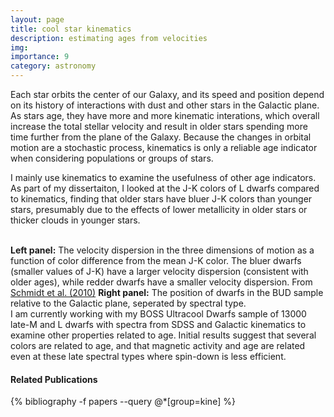 ```yaml
---
layout: page
title: cool star kinematics
description: estimating ages from velocities
img:
importance: 9
category: astronomy
---
```


Each star orbits the center of our Galaxy, and its speed and position depend on its history of interactions with dust and other stars in the Galactic plane. As stars age, they have more and more kinematic interations, which overall increase the total stellar velocity and result in older stars spending more time further from the plane of the Galaxy. Because the changes in orbital motion are a stochastic process, kinematics is only a reliable age indicator when considering populations or groups of stars. 

I mainly use kinematics to examine the usefulness of other age indicators. As part of my dissertaiton, I looked at the J-K colors of L dwarfs compared to kinematics, finding that older stars have bluer J-K colors than younger stars, presumably due to the effects of lower metallicity in older stars or thicker clouds in younger stars. 

<div class="img_row">
    <img class="col one left" src="{{ site.baseurl }}/assets/img/L_JK.png" alt="" title=""/>
    <img class="col two left" src="{{ site.baseurl }}/assets/img/galpos_show.png" alt="" title=""/>
</div>
<div class="col three caption" style="float: right">
<b>Left panel:</b> The velocity dispersion in the three dimensions of motion as a function of color difference from the mean J-K color. The bluer dwarfs (smaller values of J-K) have a larger velocity dispersion (consistent with older ages), while redder dwarfs have a smaller velocity dispersion. From <a href='https://ui.adsabs.harvard.edu/abs/2010AJ....139.1808S/abstract'>Schmidt et al. (2010)</a>
<b>Right panel:</b> The position of dwarfs in the BUD sample relative to the Galactic plane, seperated by spectral type. 
</div>

I am currently working with my BOSS Ultracool Dwarfs sample of 13000 late-M and L dwarfs with spectra from SDSS and Galactic kinematics to examine other properties related to age. Initial results suggest that several colors are related to age, and that magnetic activity and age are related even at these late spectral types where spin-down is less efficient. 


#### Related Publications
<div class="publications">
{% bibliography -f papers --query @*[group=kine] %}
</div>